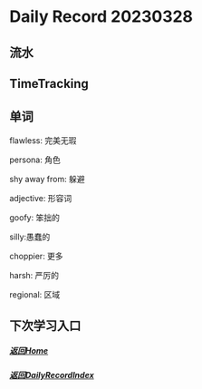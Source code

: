 
Daily Record 20230328
=====================

## 流水



## TimeTracking



## 单词

flawless: 完美无瑕

persona: 角色

shy away from: 躲避

adjective: 形容词

goofy: 笨拙的

silly:愚蠢的

choppier: 更多

harsh: 严厉的

regional: 区域



## 下次学习入口



##### [返回Home](../../../README.md)



##### [返回DailyRecordIndex](../index.md)


